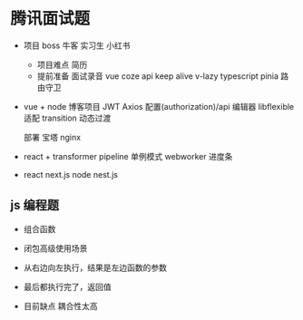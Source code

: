# 腾讯面试题

- 项目
  boss 牛客 实习生 小红书
  - 项目难点 简历
  - 提前准备 面试录音
  vue coze api
  keep alive
  v-lazy
  typescript
  pinia
  路由守卫

- vue + node 博客项目
  JWT
  Axios 配置(authorization)/api
  编辑器
  libflexible 适配
  transition 动态过渡

  部署 宝塔 nginx

- react + transformer
  pipeline
  单例模式
  webworker
  进度条

- react next.js   node nest.js

## js 编程题
  - 组合函数
  - 闭包高级使用场景
  - 从右边向左执行，结果是左边函数的参数
  - 最后都执行完了，返回值

  - 目前缺点 耦合性太高
